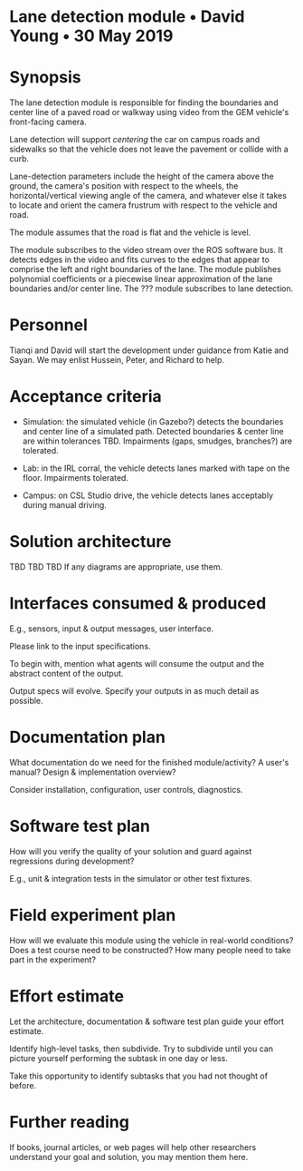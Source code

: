 # Lane detection module • David Young • 30 May 2019

# Synopsis

The lane detection module is responsible for finding the boundaries and
center line of a paved road or walkway using video from the GEM
vehicle's front-facing camera.

Lane detection will support *centering* the car on campus roads and
sidewalks so that the vehicle does not leave the pavement or collide
with a curb.

Lane-detection parameters include the height of the camera above the
ground, the camera's position with respect to the wheels, the
horizontal/vertical viewing angle of the camera, and whatever else it
takes to locate and orient the camera frustrum with respect to the
vehicle and road.

The module assumes that the road is flat and the vehicle is level.

The module subscribes to the video stream over the ROS software bus.
It detects edges in the video and fits curves to the edges that appear
to comprise the left and right boundaries of the lane.  The module
publishes polynomial coefficients or a piecewise linear approximation
of the lane boundaries and/or center line.  The ??? module subscribes
to lane detection.

# Personnel

Tianqi and David will start the development under guidance from Katie
and Sayan.  We may enlist Hussein, Peter, and Richard to help.

# Acceptance criteria

* Simulation: the simulated vehicle (in Gazebo?) detects the boundaries
  and center line of a simulated path.  Detected boundaries & center line are
  within tolerances TBD.  Impairments (gaps, smudges, branches?) are tolerated.

* Lab: in the IRL corral, the vehicle detects lanes marked with tape
  on the floor.  Impairments tolerated.

* Campus: on CSL Studio drive, the vehicle detects lanes acceptably during
  manual driving.

# Solution architecture

TBD TBD TBD
If any diagrams are appropriate, use them.

# Interfaces consumed & produced

E.g., sensors, input & output messages, user interface. 

Please link to the input specifications.

To begin with, mention what agents will consume the output
and the abstract content of the output.

Output specs will evolve.  Specify your outputs in as much
detail as possible.

# Documentation plan

What documentation do we need for the finished module/activity?
A user's manual?  Design & implementation overview?

Consider installation, configuration, user controls,
diagnostics.

# Software test plan

How will you verify the quality of your solution and guard
against regressions during development?

E.g., unit & integration tests in the simulator or other
test fixtures.

# Field experiment plan

How will we evaluate this module using the vehicle in
real-world conditions?  Does a test course need to be
constructed?  How many people need to take part in the
experiment?

# Effort estimate

Let the architecture, documentation & software test plan
guide your effort estimate.

Identify high-level tasks, then subdivide.  Try to subdivide
until you can picture yourself performing the subtask in
one day or less.

Take this opportunity to identify subtasks that you had
not thought of before.

# Further reading

If books, journal articles, or web pages will help other
researchers understand your goal and solution, you may
mention them here.


